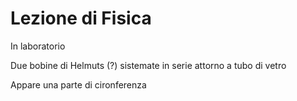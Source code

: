 # Lezione di Fisica

In laboratorio

Due bobine di Helmuts (?) sistemate in serie attorno a tubo di vetro

Appare una parte di cironferenza
<!--stackedit_data:
eyJoaXN0b3J5IjpbMjIyNTc0Nzg1LDE3NjMzODk0OV19
-->